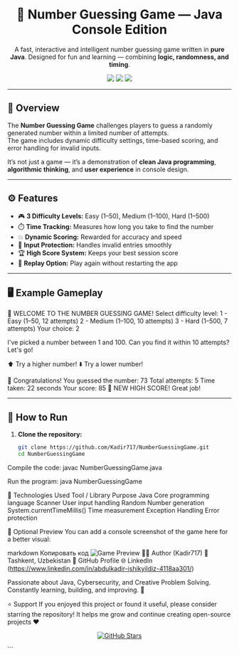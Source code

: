 <h1 align="center">🎯 Number Guessing Game — Java Console Edition</h1>

<p align="center">
A fast, interactive and intelligent number guessing game written in <b>pure Java</b>.  
Designed for fun and learning — combining <b>logic, randomness, and timing</b>.  
</p>

<p align="center">
  <img src="https://img.shields.io/badge/Language-Java-red?style=for-the-badge"/>
  <img src="https://img.shields.io/badge/Status-Completed-success?style=for-the-badge"/>
  <img src="https://img.shields.io/badge/Version-1.0-blue?style=for-the-badge"/>
</p>

---

## 🧠 Overview

The **Number Guessing Game** challenges players to guess a randomly generated number within a limited number of attempts.  
The game includes dynamic difficulty settings, time-based scoring, and error handling for invalid inputs.  

It’s not just a game — it’s a demonstration of **clean Java programming**, **algorithmic thinking**, and **user experience** in console design.

---

## ⚙️ Features

- 🎮 **3 Difficulty Levels:** Easy (1–50), Medium (1–100), Hard (1–500)  
- ⏱️ **Time Tracking:** Measures how long you take to find the number  
- 💥 **Dynamic Scoring:** Rewarded for accuracy and speed  
- 🚫 **Input Protection:** Handles invalid entries smoothly  
- 🏆 **High Score System:** Keeps your best session score  
- 💬 **Replay Option:** Play again without restarting the app

---

## 🖥️ Example Gameplay

🎯 WELCOME TO THE NUMBER GUESSING GAME!
Select difficulty level:
1 - Easy (1–50, 12 attempts)
2 - Medium (1–100, 10 attempts)
3 - Hard (1–500, 7 attempts)
Your choice: 2

I've picked a number between 1 and 100.
Can you find it within 10 attempts? Let's go!

⬆️ Try a higher number!
⬇️ Try a lower number!

🎉 Congratulations! You guessed the number: 73
Total attempts: 5
Time taken: 22 seconds
Your score: 85
🥇 NEW HIGH SCORE! Great job!

---

## 🚀 How to Run

1. **Clone the repository:**
   ```bash
   git clone https://github.com/Kadir717/NumberGuessingGame.git
   cd NumberGuessingGame

Compile the code:
javac NumberGuessingGame.java

Run the program:
java NumberGuessingGame


🧩 Technologies Used
Tool / Library	Purpose
Java	Core programming language
Scanner	User input handling
Random	Number generation
System.currentTimeMillis()	Time measurement
Exception Handling	Error protection



📸 Optional Preview
You can add a console screenshot of the game here for a better visual:

markdown
Копировать код
![Game Preview](preview.png)
👨‍💻 Author
(Kadir717)
📍 Tashkent, Uzbekistan
💼 GitHub Profile
🌐 LinkedIn (https://www.linkedin.com/in/abdulkadir-ishikyildiz-4118aa301/)

Passionate about Java, Cybersecurity, and Creative Problem Solving.
Constantly learning, building, and improving. 🚀

⭐ Support
If you enjoyed this project or found it useful, please consider starring the repository!
It helps me grow and continue creating open-source projects ❤️

<p align="center"> <a href="https://github.com/Kadir717/NumberGuessingGame"> <img src="https://img.shields.io/github/stars/Kadir717/NumberGuessingGame?style=social" alt="GitHub Stars"> </a> </p> ```